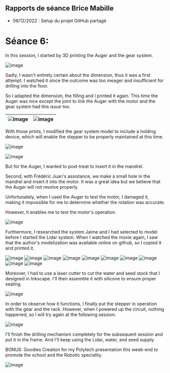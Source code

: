 ## Rapports de séance Brice Mabille

- 06/12/2022 : Setup du projet GitHub partagé

# Séance 6:

In this session, I started by 3D printing the Auger and the gear system.

![image](../../Documentation/Images/Auger+drill-fail.jpeg)

Sadly, I wasn't entirely certain about the dimension, thus it was a first attempt. I watched it since the outcome was too meager and insufficient for drilling into the floor.

So I adapted the dimension, the filling and I printed it again. This time the Auger was nice except the joint to link the Auger with the motor and the gear system had this issue too.

|![image](../../Documentation/Images/Auger+drillsuccess.jpeg)|![image](../../Documentation/Images/Augercompared.jpeg)|
|:---:|:---:|

With those prints, I modified the gear system model to include a holding device, which will enable the stepper to be properly maintained at this time.

![image](../../Documentation/Images/GEAREPAULEMENT.png)

![image](../../Documentation/Images/Gear+epaulement.jpg)


But for the Auger, I wanted to post-treat to insert it in the mandrel.

Second, with Frédéric Juan's assistance, we make a small hole in the mandrel and insert it into the motor.
It was a great idea but we believe that the Auger will not revolve properly.

Unfortunately, when I used the Auger to test the motor, I damaged it, making it impossible for me to determine whether the rotation was accurate.

However, it enables me to test the motor's operation.

![image](../../Documentation/Images/Motor+mandrel.jpg)

Furthermore, I researched the system Jaime and I had selected to model before I started the Lidar system.
When I watched the movie again, I saw that the author's modelization was available online on github, so I copied it and printed it.


![image](../../Documentation/Images/LIDAR1.png)
![image](../../Documentation/Images/LIDAR2.png)
![image](../../Documentation/Images/LIDAR3.png)
![image](../../Documentation/Images/LIDAR4.png)
![image](../../Documentation/Images/LIDAR5.png)
![image](../../Documentation/Images/LIDAR6.png)
![image](../../Documentation/Images/LIDAR7.png)
![image](../../Documentation/Images/LIDAR8.png)
![image](../../Documentation/Images/LIDAR9.png)
![image](../../Documentation/Images/LIDAR.jpg)

Moreover, I had to use a laser cutter to cut the water and seed stock that I designed in Inkscape. I'll then assemble it with silicone to ensure proper sealing.

![image](../../Documentation/Images/WaterSeedStock.png)

In order to observe how it functions, I finally put the stepper in operation with the gear and the rack. However, when I powered up the circuit, nothing happened, so I will try again at the following session.

![image](../../Documentation/Images/Steppercircuit.jpg)

I'll finish the drilling mechanism completely for the subsequent session and put it in the frame. And I'll keep using the Lidar, water, and seed supply.


BONUS: Goodies Creation for my Polytech presentation this week-end to promote the school and the Robotic speciality.

![image](../../Documentation/Images/BonusGoodies.png)